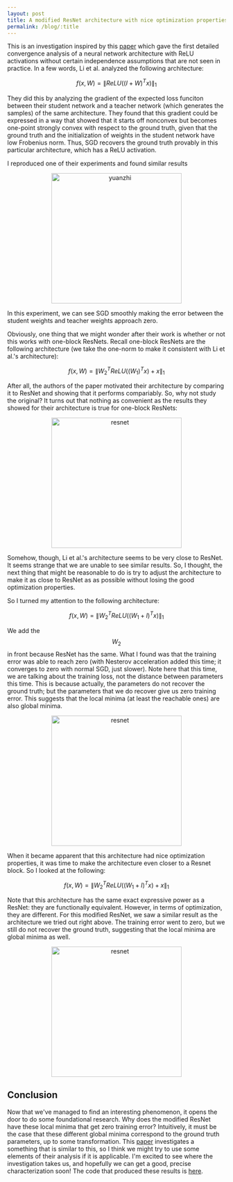 ```yaml
---
layout: post
title: A modified ResNet architecture with nice optimization properties
permalink: /blog/:title
---
```


This is an investigation inspired by this [paper](https://arxiv.org/pdf/1705.09886.pdf) which gave the first detailed convergence analysis of a neural network architecture with ReLU activations without certain independence assumptions that are not seen in practice.  In a few words, Li et al. analyzed the following architecture:

$$
\begin{equation}
f(x, W) = \| ReLU((I + W)^{T}x) \|_{1}
\end{equation}
$$

They did this by analyzing the gradient of the expected loss funciton between their student network and a teacher network (which generates the samples) of the same architecture.  They found that this gradient could be expressed in a way that showed that it starts off nonconvex but becomes one-point strongly convex with respect to the ground truth, given that the ground truth and the initialization of weights in the student network have low Frobenius norm.  Thus, SGD recovers the ground truth provably in this particular architecture, which has a ReLU activation.

I reproduced one of their experiments and found similar results
<p style="text-align:center;">
<img src="{{site.url}}/images/yuanzhi.png" width="300" alt="yuanzhi">
</p>  

In this experiment, we can see SGD smoothly making the error between the student weights and teacher weights approach zero.

Obviously, one thing that we might wonder after their work is whether or not this works with one-block ResNets.  Recall one-block ResNets are the following architecture (we take the one-norm to make it consistent with Li et al.'s architecture):

$$
\begin{equation}
f(x, W) = \| W_{2}^{T}ReLU((W_{1})^{T}x) + x \|_{1}
\end{equation}
$$

After all, the authors of the paper motivated their architecture by comparing it to ResNet and showing that it performs compariably.  So, why not study the original?  It turns out that nothing as convenient as the results they showed for their architecture is true for one-block ResNets:

<p style="text-align:center;">
<img src="{{site.url}}/images/resnet.png" width="300" alt="resnet">
</p>  


Somehow, though, Li et al.'s architecture seems to be very close to ResNet.  It seems strange that we are unable to see similar results.  So, I thought, the next thing that might be reasonable to do is try to adjust the architecture to make it as close to ResNet as as possible without losing the good optimization properties.

So I turned my attention to the following architecture:

$$
\begin{equation}
f(x, W) = \| W_{2}^{T}ReLU((W_{1} + I)^{T}x)\|_{1}
\end{equation}
$$


We add the $$W_{2}$$ in front because ResNet has the same.  What I found was that the training error was able to reach zero (with Nesterov acceleration added this time; it converges to zero with normal SGD, just slower).  Note here that this time, we are talking about the training loss, not the distance between parameters this time.  This is because actually, the parameters do not recover the ground truth; but the parameters that we do recover give us zero training error.  This suggests that the local minima (at least the reachable ones) are also global minima.

<p style="text-align:center;">
<img src="{{site.url}}/images/yuanzhiTwoWeight.png" width="300" alt="resnet">
</p>  

When it became apparent that this architecture had nice optimization properties, it was time to make the architecture even closer to a Resnet block.  So I looked at the following: 

$$
\begin{equation}
f(x, W) = \| W_{2}^{T}ReLU((W_{1} + I)^{T}x) + x\|_{1}
\end{equation}
$$

Note that this architecture has the same exact expressive power as a ResNet: they are functionally equivalent.  However, in terms of optimization, they are different.  For this modified ResNet, we saw a similar result as the architecture we tried out right above.  The training error went to zero, but we still do not recover the ground truth, suggesting that the local minima are global minima as well.

<p style="text-align:center;">
<img src="{{site.url}}/images/yuanzhiTwoWeight.png" width="300" alt="resnet">
</p>  

## Conclusion
Now that we've managed to find an interesting phenomenon, it opens the door to do some foundational research.  Why does the modified ResNet have these local minima that get zero training error?  Intuitively, it must be the case that these different global minima correspond to the ground truth parameters, up to some transformation.  This [paper](https://arxiv.org/pdf/1711.00501.pdf) investigates a something that is similar to this, so I think we might try to use some elements of their analysis if it is applicable.  I'm excited to see where the investigation takes us, and hopefully we can get a good, precise characterization soon!  The code that produced these results is [here](https://github.com/houcharlie/resnet_convergence).